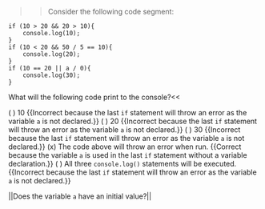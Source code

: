 >>Consider the following code segment:

```
if (10 > 20 && 20 > 10){
    console.log(10);
}
if (10 < 20 && 50 / 5 == 10){
    console.log(20);
}
if (10 == 20 || a / 0){
    console.log(30);
}
```

What will the following code print to the console?<<

( ) 10 {{Incorrect because the last `if` statement will throw an error as the variable `a` is not declared.}}
( ) 20 {{Incorrect because the last `if` statement will throw an error as the variable `a` is not declared.}}
( ) 30 {{Incorrect because the last `if` statement will throw an error as the variable `a` is not declared.}}
(x) The code above will throw an error when run. {{Correct because the variable `a` is used in the last `if` statement without a variable declaration.}}
( ) All three `console.log()` statements will be executed. {{Incorrect because the last `if` statement will throw an error as the variable `a` is not declared.}}

||Does the variable `a` have an initial value?||
